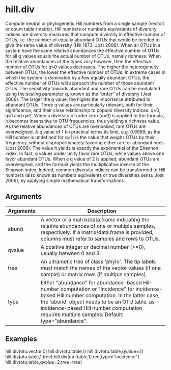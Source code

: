 # hill.div

Compute neutral or phylogenetic Hill numbers from a single sample (vector) or count table (matrix). Hill numbers or numbers equivalents of diversity indices are diversity measures that compute diversity in effective number of OTUs, i.e. the number of equally abundant OTUs that would be needed to give the same value of diversity (Hill 1973; Jost 2006). When all OTUs in a system have the same relative abundances the effective number of OTUs for all q values equals the actual number of OTUs, namely richness. When the relative abundances of the types vary however, then the effective number of OTUs for q>0 values decreases. The higher the heterogeneity between OTUs, the lower the effective number of OTUs. In extreme cases in which the system is dominated by a few equally abundant OTUs, the effective number of OTUs will approach the number of those abundant OTUs. The sensitivity towards abundant and rare OTUs can be modulated using the scaling parameter q, known as the “order” of diversity (Jost 2006). The larger the q value, the higher the importance attributed to abundant OTUs. Three q values are particularly relevant, both for their significance, and their close relationship to popular diversity indices: q=0, q=1 and q=2. When a diversity of order zero (q=0) is applied to the formula, it becomes insensitive to OTU frequencies, thus yielding a richness value. As the relative abundances of OTUs are overlooked, rare OTUs are overweighed. A q value of 1 (in practical terms its limit, e.g. 0.9999, as the Hill number is undefined for q=1) is the value that weighs OTUs by their frequency, without disproportionately favoring either rare or abundant ones (Jost 2006). The value it yields is exactly the exponential of the Shannon index. In fact, q values under unity favor rare OTUs, while values above one favor abundant OTUs. When a q value of 2 is applied, abundant OTUs are overweighed, and the formula yields the multiplicative inverse of the Simpson index. Indeed, common diversity indices can be transformed to Hill numbers (also known as numbers equivalents or true diversities sensu Jost 2006), by applying simple mathematical transformations

## Arguments
| Arguments | Description |
| ------------- | ------------- |
| abund | A vector or a matrix/data.frame indicating the relative abundances of one or multiple samples, respectively. If a matrix/data.frame is provided, columns must refer to samples and rows to OTUs. |
| qvalue | A positive integer or decimal number (>=0), usually between 0 and 3. |
| tree | An ultrametic tree of class 'phylo'. The tip labels must match the names of the vector values (if one sample) or matrix rows (if multiple samples). |
| type | Either "abundance" for abundance-based Hill number computation or "incidence" for incidence-based Hill number computation. In the latter case, the 'abund' object needs to be an OTU table, as incidence-based Hill number computation requires multiple samples. Default: type="abundance".  |

## Examples

hill.div(otu.vector,0)
hill.div(otu.table,1)
hill.div(otu.table,qvalue=2)
hill.div(otu.table,1,tree)
hill.div(otu.table,1,tree,type="incidence")
hill.div(otu.table,qvalue=2,tree=tree)
